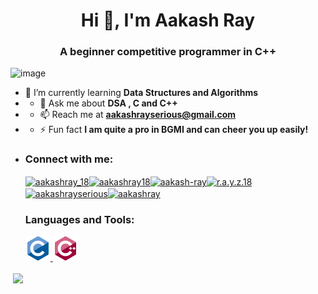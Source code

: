 <h1 align="center">Hi 👋, I'm Aakash Ray</h1>


<h3 align="center">A beginner competitive programmer in C++</h3>

![image](https://camo.githubusercontent.com/8bf6f6d78abc81fcf9c49f10649423e73ea44bc248e83aaae8759d401c829a84/68747470733a2f2f70687973696373677572756b756c2e66696c65732e776f726470726573732e636f6d2f323031392f30322f6368617261637465722d312e676966) 

- 🌱 I’m currently learning **Data Structures and Algorithms**
-  - 💬 Ask me about **DSA , C and C++**
-   - 📫 Reach me at  **aakashrayserious@gmail.com** 
-   - ⚡ Fun fact **I am quite a pro in BGMI and can cheer you up easily!** 
-   <h3 align="left">Connect with me:</h3><p align="left"><a href="https://twitter.com/aakashray_18" target="blank"><img align="center" src="https://raw.githubusercontent.com/rahuldkjain/github-profile-readme-generator/master/src/images/icons/Social/twitter.svg" alt="aakashray_18" height="30" width="40" /></a><a href="https://linkedin.com/in/aakashray18" target="blank"><img align="center" src="https://raw.githubusercontent.com/rahuldkjain/github-profile-readme-generator/master/src/images/icons/Social/linked-in-alt.svg" alt="aakashray18" height="30" width="40" /></a><a href="https://stackoverflow.com/users/aakash-ray" target="blank"><img align="center" src="https://raw.githubusercontent.com/rahuldkjain/github-profile-readme-generator/master/src/images/icons/Social/stack-overflow.svg" alt="aakash-ray" height="30" width="40" /></a><a href="https://instagram.com/r.a.y.z.18" target="blank"><img align="center" src="https://raw.githubusercontent.com/rahuldkjain/github-profile-readme-generator/master/src/images/icons/Social/instagram.svg" alt="r.a.y.z.18" height="30" width="40" /></a><a href="https://www.hackerrank.com/aakashrayserious" target="blank"><img align="center" src="https://raw.githubusercontent.com/rahuldkjain/github-profile-readme-generator/master/src/images/icons/Social/hackerrank.svg" alt="aakashrayserious" height="30" width="40" /></a><a href="https://www.leetcode.com/aakashray" target="blank"><img align="center" src="https://raw.githubusercontent.com/rahuldkjain/github-profile-readme-generator/master/src/images/icons/Social/leet-code.svg" alt="aakashray" height="30" width="40" /></a></p> <h3 align="left">Languages and Tools:</h3><p align="left"> <a href="https://www.cprogramming.com/" target="_blank" rel="noreferrer"> <img src="https://raw.githubusercontent.com/devicons/devicon/master/icons/c/c-original.svg" alt="c" width="40" height="40"/> </a> <a href="https://www.w3schools.com/cpp/" target="_blank" rel="noreferrer"> <img src="https://raw.githubusercontent.com/devicons/devicon/master/icons/cplusplus/cplusplus-original.svg" alt="cplusplus" width="40" height="40"/> </a> </p>


<p>&nbsp;<img align="center" src="https://github-readme-stats.vercel.app/api?username=aakashray" /></p>

